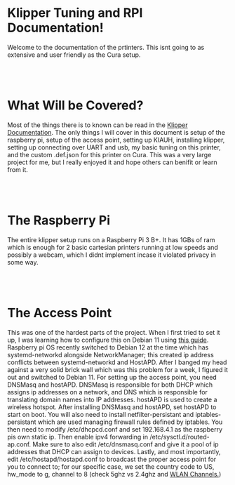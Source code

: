 # Klipper Tuning and RPI Documentation!
Welcome to the documentation of the prtinters. This isnt going to as extensive and user friendly as the Cura setup.
<br><br><br><br>

# What Will be Covered?
Most of the things there is to known can be read in the <a href="https://www.klipper3d.org/Overview.html">Klipper Documentation</a>. The only things I will cover in this document is setup of the raspberry pi, setup of the access point, setting up KIAUH, installing klipper, setting up connecting over UART and usb, my basic tuning on this printer, and the custom .def.json for this printer on Cura. This was a very large project for me, but I really enjoyed it and hope others can benifit or learn from it.
<br><br><br><br>

# The Raspberry Pi
The entire klipper setup runs on a Raspberry Pi 3 B+. It has 1GBs of ram which is enough for 2 basic cartesian printers running at low speeds and possibly a webcam, which I didnt implement incase it violated privacy in some way.
<br><br><br><br>

# The Access Point
This was one of the hardest parts of the project. When I first tried to set it up, I was learning how to configure this on Debian 11 using <a href="https://learn.adafruit.com/setting-up-a-raspberry-pi-as-a-wifi-access-point/overview">this guide</a>. Raspberry pi OS recently switched to Debian 12 at the time which has systemd-networkd alongside NetworkManager; this created ip address conflicts between systemd-networkd and HostAPD. After I banged my head against a very solid brick wall which was this problem for a week, I figured it out and switched to Debian 11. For setting up the access point, you need DNSMasq and hostAPD. DNSMasq is responsible for both DHCP which assigns ip addresses on a network, and DNS which is responsible for translating domain names into IP addresses. hostAPD is used to create a wireless hotspot. After installing DNSMasq and hostAPD, set hostAPD to start on boot. You will also need to install netfilter-persistant and iptables-persistant which are used managing firewall rules defined by iptables. You then need to modify /etc/dhcpcd.conf and set 192.168.4.1 as the raspberry pis own static ip. Then enable ipv4 forwarding in /etc/sysctl.d/routed-ap.conf. Make sure to also edit /etc/dnsmasq.conf and give it a pool of ip addresses that DHCP can assign to devices. Lastly, and most importantly, edit /etc/hostapd/hostapd.conf to broadcast the proper access point for you to connect to; for our specific case, we set the country code to US, hw_mode to g, channel to 8 (check 5ghz vs 2.4ghz and <a href="https://en.wikipedia.org/wiki/List_of_WLAN_channels">WLAN Channels.</a>) 
